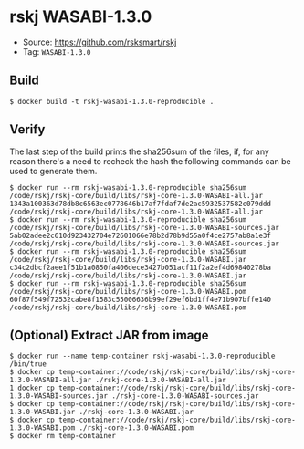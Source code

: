 # rskj WASABI-1.3.0

* Source: https://github.com/rsksmart/rskj
* Tag: `WASABI-1.3.0`

## Build

```
$ docker build -t rskj-wasabi-1.3.0-reproducible .
```

## Verify

The last step of the build prints the sha256sum of the files, if, for any reason there's a need to recheck the hash the following commands can be used to generate them.
```
$ docker run --rm rskj-wasabi-1.3.0-reproducible sha256sum /code/rskj/rskj-core/build/libs/rskj-core-1.3.0-WASABI-all.jar
1343a100363d78db8c6563ec0778646b17af7fdaf7de2ac5932537582c079ddd /code/rskj/rskj-core/build/libs/rskj-core-1.3.0-WASABI-all.jar
$ docker run --rm rskj-wasabi-1.3.0-reproducible sha256sum /code/rskj/rskj-core/build/libs/rskj-core-1.3.0-WASABI-sources.jar
5ab02adee2c610d923432704e72601066e78b2d78b9d55a0f4ce2757ab8a1e3f  /code/rskj/rskj-core/build/libs/rskj-core-1.3.0-WASABI-sources.jar
$ docker run --rm rskj-wasabi-1.3.0-reproducible sha256sum /code/rskj/rskj-core/build/libs/rskj-core-1.3.0-WASABI.jar
c34c2dbcf2aee1f51b1a0850fa406dece3427b051acf11f2a2ef4d69840278ba /code/rskj/rskj-core/build/libs/rskj-core-1.3.0-WASABI.jar
$ docker run --rm rskj-wasabi-1.3.0-reproducible sha256sum /code/rskj/rskj-core/build/libs/rskj-core-1.3.0-WASABI.pom
60f87f549f72532cabe8f1583c55006636b99ef29ef6bd1ff4e71b907bffe140 /code/rskj/rskj-core/build/libs/rskj-core-1.3.0-WASABI.pom
```

## (Optional) Extract JAR from image

```
$ docker run --name temp-container rskj-wasabi-1.3.0-reproducible /bin/true
$ docker cp temp-container://code/rskj/rskj-core/build/libs/rskj-core-1.3.0-WASABI-all.jar ./rskj-core-1.3.0-WASABI-all.jar
1 docker cp temp-container://code/rskj/rskj-core/build/libs/rskj-core-1.3.0-WASABI-sources.jar ./rskj-core-1.3.0-WASABI-sources.jar
$ docker cp temp-container://code/rskj/rskj-core/build/libs/rskj-core-1.3.0-WASABI.jar ./rskj-core-1.3.0-WASABI.jar
$ docker cp temp-container://code/rskj/rskj-core/build/libs/rskj-core-1.3.0-WASABI.pom ./rskj-core-1.3.0-WASABI.pom
$ docker rm temp-container
```
